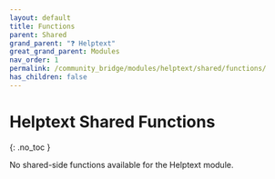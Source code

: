 ```yaml
---
layout: default
title: Functions
parent: Shared
grand_parent: "❓ Helptext"
great_grand_parent: Modules
nav_order: 1
permalink: /community_bridge/modules/helptext/shared/functions/
has_children: false
---
```


# Helptext Shared Functions
{: .no_toc }

No shared-side functions available for the Helptext module.
